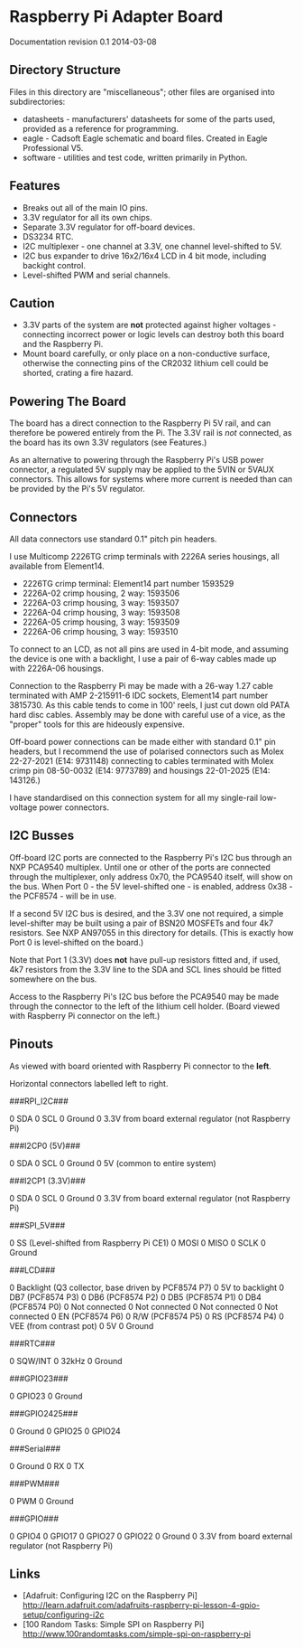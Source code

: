 Raspberry Pi Adapter Board
==========================

Documentation revision 0.1 2014-03-08


Directory Structure
-------------------

Files in this directory are "miscellaneous"; other files are organised into subdirectories:

* datasheets - manufacturers' datasheets for some of the parts used, provided as a reference for programming. 
* eagle - Cadsoft Eagle schematic and board files. Created in Eagle Professional V5.
* software - utilities and test code, written primarily in Python.


Features
--------

* Breaks out all of the main IO pins.
* 3.3V regulator for all its own chips.
* Separate 3.3V regulator for off-board devices.
* DS3234 RTC.
* I2C multiplexer - one channel at 3.3V, one channel level-shifted to 5V.
* I2C bus expander to drive 16x2/16x4 LCD in 4 bit mode, including backight control.
* Level-shifted PWM and serial channels.


Caution
-------

* 3.3V parts of the system are **not** protected against higher voltages - connecting incorrect power or logic levels can destroy both this board and the Raspberry Pi.
* Mount board carefully, or only place on a non-conductive surface, otherwise the connecting pins of the CR2032 lithium cell could be shorted, crating a fire hazard.


Powering The Board
------------------

The board has a direct connection to the Raspberry Pi 5V rail, and can therefore be powered entirely from the Pi. The 3.3V rail is *not* connected, as the board has its own 3.3V regulators (see Features.)

As an alternative to powering through the Raspberry Pi's USB power connector, a regulated 5V supply may be applied to the 5VIN or 5VAUX connectors. This allows for systems where more current is needed than can be provided by the Pi's 5V regulator.


Connectors
----------

All data connectors use standard 0.1" pitch pin headers.

I use Multicomp 2226TG crimp terminals with 2226A series housings, all available
from Element14.

* 2226TG crimp terminal: Element14 part number 1593529
* 2226A-02 crimp housing, 2 way: 1593506
* 2226A-03 crimp housing, 3 way: 1593507
* 2226A-04 crimp housing, 3 way: 1593508
* 2226A-05 crimp housing, 3 way: 1593509
* 2226A-06 crimp housing, 3 way: 1593510

To connect to an LCD, as not all pins are used in 4-bit mode, and assuming the device is one with a backlight, I use a pair of 6-way cables made up with 2226A-06 housings.

Connection to the Raspberry Pi may be made with a 26-way 1.27 cable terminated with AMP 2-215911-6 IDC sockets, Element14 part number 3815730. As this cable tends to come in 100' reels, I just cut down old PATA hard disc cables. Assembly may be done with careful use of a vice, as the "proper" tools for this are hideously expensive.

Off-board power connections can be made either with standard 0.1" pin headers, but I recommend the use of polarised connectors such as Molex 22-27-2021 (E14: 9731148) connecting to cables terminated with Molex crimp pin 08-50-0032 (E14: 9773789) and housings 22-01-2025 (E14: 143126.)

I have standardised on this connection system for all my single-rail low-voltage power connectors.


I2C Busses
----------

Off-board I2C ports are connected to the Raspberry Pi's I2C bus through an NXP PCA9540 multiplex. Until one or other of the ports are connected through the multiplexer, only address 0x70, the PCA9540 itself, will show on the bus. When Port 0 - the 5V level-shifted one - is enabled, address 0x38 - the PCF8574 - will be in use.

If a second 5V I2C bus is desired, and the 3.3V one not required, a simple level-shifter may be built using a pair of BSN20 MOSFETs and four 4k7 resistors. See NXP AN97055 in this directory for details. (This is exactly how Port 0 is level-shifted on the board.)

Note that Port 1 (3.3V) does __not__ have pull-up resistors fitted and, if used, 4k7 resistors from the 3.3V line to the SDA and SCL lines should be fitted somewhere on the bus.

Access to the Raspberry Pi's I2C bus before the PCA9540 may be made through the connector to the left of the lithium cell holder. (Board viewed with Raspberry Pi connector on the left.) 


Pinouts
-------

As viewed with board oriented with Raspberry Pi connector to the __left__.

Horizontal connectors labelled left to right.

###RPI_I2C###

0 SDA
0 SCL
0 Ground
0 3.3V from board external regulator (not Raspberry Pi)

###I2CP0 (5V)###

0 SDA
0 SCL
0 Ground
0 5V (common to entire system)

###I2CP1 (3.3V)###

0 SDA
0 SCL
0 Ground
0 3.3V from board external regulator (not Raspberry Pi)

###SPI_5V###

0 SS (Level-shifted from Raspberry Pi CE1)
0 MOSI
0 MISO
0 SCLK
0 Ground

###LCD###

0 Backlight (Q3 collector, base driven by PCF8574 P7)
0 5V to backlight
0 DB7 (PCF8574 P3)
0 DB6 (PCF8574 P2)
0 DB5 (PCF8574 P1)
0 DB4 (PCF8574 P0)
0 Not connected
0 Not connected
0 Not connected
0 Not connected
0 EN  (PCF8574 P6)
0 R/W (PCF8574 P5)
0 RS  (PCF8574 P4)
0 VEE (from contrast pot)
0 5V
0 Ground

###RTC###

0 SQW/INT
0 32kHz
0 Ground

###GPIO23###

0 GPIO23
0 Ground

###GPIO2425###

0 Ground
0 GPIO25
0 GPIO24

###Serial###

0 Ground
0 RX
0 TX

###PWM###

0 PWM
0 Ground

###GPIO###

0 GPIO4
0 GPIO17
0 GPIO27
0 GPIO22
0 Ground
0 3.3V from board external regulator (not Raspberry Pi)


Links
-----

* [Adafruit: Configuring I2C on the Raspberry Pi] http://learn.adafruit.com/adafruits-raspberry-pi-lesson-4-gpio-setup/configuring-i2c
* [100 Random Tasks: Simple SPI on Raspberry Pi] http://www.100randomtasks.com/simple-spi-on-raspberry-pi
